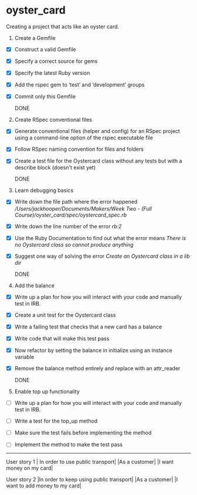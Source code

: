 # oyster_card

Creating a project that acts like an oyster card.


1. Create a Gemfile
- [x] Construct a valid Gemfile
- [x] Specify a correct source for gems
- [x] Specify the latest Ruby version
- [x] Add the rspec gem to ‘test’ and ’development’ groups
- [x] Commit only this Gemfile

  DONE

2. Create RSpec conventional files
- [x] Generate conventional files (helper and config) for an RSpec project using a command-line option of the rspec executable file
- [x] Follow RSpec naming convention for files and folders
- [x] Create a test file for the Oystercard class without any tests but with a describe block (doesn't exist yet)

  DONE

3. Learn debugging basics
- [x] Write down the file path where the error happened
*/Users/jackhooper/Documents/Makers/Week Two - (Full Course)/oyster_card/spec/oystercard_spec.rb*
- [x] Write down the line number of the error
*rb:2*
- [x] Use the Ruby Documentation to find out what the error means
*There is no Oystercard class so cannot produce anything*
- [x] Suggest one way of solving the error
*Create an Oystercard class in a lib dir*

  DONE

4. Add the balance
- [x] Write up a plan for how you will interact with your code and manually test in IRB.
- [x] Create a unit test for the Oystercard class
- [x] Write a failing test that checks that a new card has a balance
- [x] Write code that will make this test pass
- [x] Now refactor by setting the balance in initialize using an instance variable
- [x] Remove the balance method entirely and replace with an attr_reader

  DONE

5. Enable top up functionality
- [ ] Write up a plan for how you will interact with your code and manually test in IRB.
- [ ] Write a test for the top_up method
- [ ] Make sure the test fails before implementing the method
- [ ] Implement the method to make the test pass


----------------------------------

User story 1
| In order to use public transport|
|As a customer|
|I want money on my card|

User story 2
|In order to keep using public transport|
|As a customer|
|I want to add money to my card|

